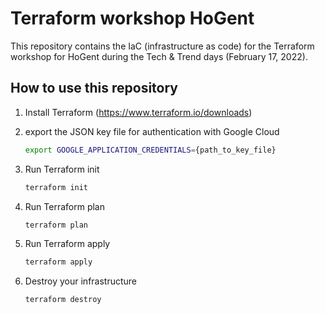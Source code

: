 # Terraform workshop HoGent

This repository contains the IaC (infrastructure as code) for the Terraform workshop for HoGent during the Tech & Trend days (February 17, 2022).

## How to use this repository

1. Install Terraform (https://www.terraform.io/downloads)

2. export the JSON key file for authentication with Google Cloud

    ```bash
    export GOOGLE_APPLICATION_CREDENTIALS={path_to_key_file}
    ```

2. Run Terraform init

    ```bash
    terraform init
    ```

3. Run Terraform plan

    ```bash
    terraform plan
    ```

4. Run Terraform apply

    ```bash
    terraform apply
    ```

6. Destroy your infrastructure

    ```bash
    terraform destroy
    ```